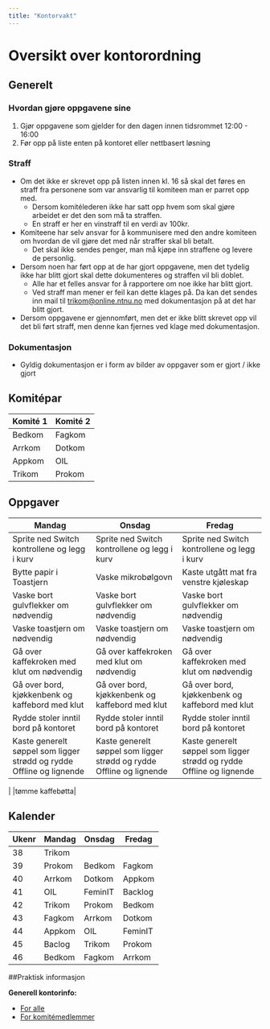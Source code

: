 ```yaml
---
title: "Kontorvakt"
---
```


# Oversikt over kontorordning

## Generelt

### Hvordan gjøre oppgavene sine

1. Gjør oppgavene som gjelder for den dagen innen tidsrommet 12:00 - 16:00
2. Før opp på liste enten på kontoret eller nettbasert løsning

### Straff

- Om det ikke er skrevet opp på listen innen kl. 16 så skal det føres en straff fra personene som var ansvarlig til komiteen man er parret opp med. 
    - Dersom komitélederen ikke har satt opp hvem som skal gjøre arbeidet er det den som må ta straffen.
    - En straff er her en vinstraff til en verdi av 100kr.
- Komiteene har selv ansvar for å kommunisere med den andre komiteen om hvordan de vil gjøre det med når straffer skal bli betalt. 
    - Det skal ikke sendes penger, man må kjøpe inn straffene og levere de personlig.
- Dersom noen har ført opp at de har gjort oppgavene, men det tydelig ikke har blitt gjort skal dette dokumenteres og straffen vil bli doblet.
    - Alle har et felles ansvar for å rapportere om noe ikke har blitt gjort.
    - Ved straff man mener er feil kan dette klages på. Da kan det sendes inn mail til trikom@online.ntnu.no med dokumentasjon på at det har blitt gjort.
- Dersom oppgavene er gjennomført, men det er ikke blitt skrevet opp vil det bli ført straff, men denne kan fjernes ved klage med dokumentasjon.

### Dokumentasjon

- Gyldig dokumentasjon er i form av bilder av oppgaver som er gjort / ikke gjort

## Komitépar

| Komité 1 | Komité 2 |
| -------- | -------- |
| Bedkom   | Fagkom   |
| Arrkom   | Dotkom   |
| Appkom   | OIL      |
| Trikom   | Prokom   |

## Oppgaver

| Mandag                                                       | Onsdag                                                       | Fredag                                                       |
| ------------------------------------------------------------ | ------------------------------------------------------------ | ------------------------------------------------------------ |
| Sprite ned Switch kontrollene og legg i kurv                 | Sprite ned Switch kontrollene og legg i kurv                 | Sprite ned Switch kontrollene og legg i kurv                 |
| Bytte papir i Toastjern                                      | Vaske mikrobølgovn                                           | Kaste utgått mat fra venstre kjøleskap                       |
| Vaske bort gulvflekker om nødvendig                          | Vaske bort gulvflekker om nødvendig                          | Vaske bort gulvflekker om nødvendig                          |
| Vaske toastjern om nødvendig                                 | Vaske toastjern om nødvendig                                 | Vaske toastjern om nødvendig                                 |
| Gå over kaffekroken med klut om nødvendig                    | Gå over kaffekroken med klut om nødvendig                    | Gå over kaffekroken med klut om nødvendig                    |
| Gå over bord, kjøkkenbenk og kaffebord med klut              | Gå over bord, kjøkkenbenk og kaffebord med klut              | Gå over bord, kjøkkenbenk og kaffebord med klut              |
| Rydde stoler inntil bord på kontoret                         | Rydde stoler inntil bord på kontoret                         | Rydde stoler inntil bord på kontoret                         |
| Kaste generelt søppel som ligger strødd og rydde Offline og lignende | Kaste generelt søppel som ligger strødd og rydde Offline og lignende | Kaste generelt søppel som ligger strødd og rydde Offline og lignende |
|
|tømme kaffebøtta|





## Kalender

| Ukenr        | Mandag          | Onsdag          | Fredag          |
| ------------ | --------------- | --------------- | --------------- |
| 38 | Trikom|
| 39 | Prokom | Bedkom | Fagkom |
| 40 | Arrkom | Dotkom |Appkom |
| 41 | OIL | FeminIT | Backlog |
| 42 | Trikom | Prokom | Bedkom |
| 43 | Fagkom | Arrkom | Dotkom |
| 44 | Appkom | OIL | FeminIT |
| 45 | Baclog | Trikom | Prokom |
| 46 | Bedkom | Fagkom | Arrkom|







##Praktisk informasjon

**Generell kontorinfo:**

- [For alle](https://online.ntnu.no/wiki/online/kontoret/)
- [For komitémedlemmer](https://online.ntnu.no/wiki/komiteer/kontoret/)